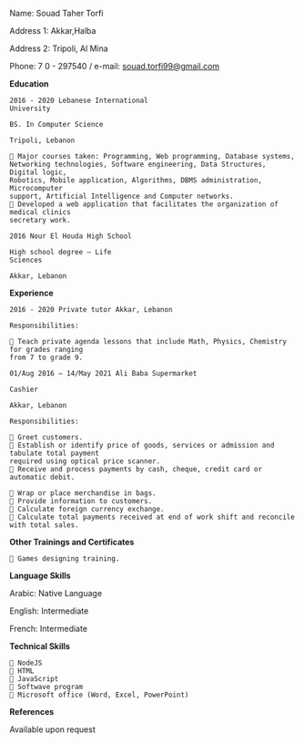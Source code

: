 Name: Souad Taher Torfi

Address 1: Akkar,Halba

Address 2: Tripoli, Al Mina

Phone: 7 0 - 297540 / e-mail: souad.torfi99@gmail.com

**Education**

```
2016 - 2020 Lebanese International
University
```
```
BS. In Computer Science
```
```
Tripoli, Lebanon
```
```
 Major courses taken: Programming, Web programming, Database systems,
Networking technologies, Software engineering, Data Structures, Digital logic,
Robotics, Mobile application, Algorithms, DBMS administration, Microcomputer
support, Artificial Intelligence and Computer networks.
 Developed a web application that facilitates the organization of medical clinics
secretary work.
```
```
2016 Nour El Houda High School
```
```
High school degree – Life
Sciences
```
```
Akkar, Lebanon
```
**Experience**

```
2016 - 2020 Private tutor Akkar, Lebanon
```
```
Responsibilities:
```
```
 Teach private agenda lessons that include Math, Physics, Chemistry for grades ranging
from 7 to grade 9.
```
```
01/Aug 2016 – 14/May 2021 Ali Baba Supermarket
```
```
Cashier
```
```
Akkar, Lebanon
```
```
Responsibilities:
```
```
 Greet customers.
 Establish or identify price of goods, services or admission and tabulate total payment
required using optical price scanner.
 Receive and process payments by cash, cheque, credit card or automatic debit.
```

```
 Wrap or place merchandise in bags.
 Provide information to customers.
 Calculate foreign currency exchange.
 Calculate total payments received at end of work shift and reconcile with total sales.
```
**Other Trainings and Certificates**

```
 Games designing training.
```
**Language Skills**

Arabic: Native Language

English: Intermediate

French: Intermediate

**Technical Skills**

```
 NodeJS
 HTML
 JavaScript
 Softwave program
 Microsoft office (Word, Excel, PowerPoint)
```
**References**

Available upon request


